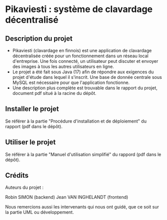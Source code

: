 # Pikaviesti : système de clavardage décentralisé


## Description du projet


* Pikaviesti (clavardage en finnois) est une application de clavardage décentralisée créée pour un fonctionnement dans un réseau local d'entreprise. Une fois connecté, un utilisateur peut discuter et envoyer des images à tous les autres utilisateurs en ligne. 
* Le projet a été fait sous Java (17) afin de répondre aux exigences du projet d'étude dans lequel il s'inscrit. Une base de donnée centrale sous MySQL est nécessaire pour que l'application fonctionne.
* Une description plus complète est trouvable dans le rapport du projet, document pdf situé à la racine du dépôt.


## Installer le projet

  Se référer à la partie "Procédure d'installation et de déploiement" du rapport (pdf dans le dépôt).
  
## Utiliser le projet

  Se référer à la partie "Manuel d'utilisation simplifié" du rappord (pdf dans le dépôt).
  
## Crédits

Auteurs du projet : 

Robin SIMON (backend)
Jean VAN INGHELANDT (frontend)

Nous remercions aussi les intervenants qui nous ont guidé, que ce soit sur la partie UML ou développement.
